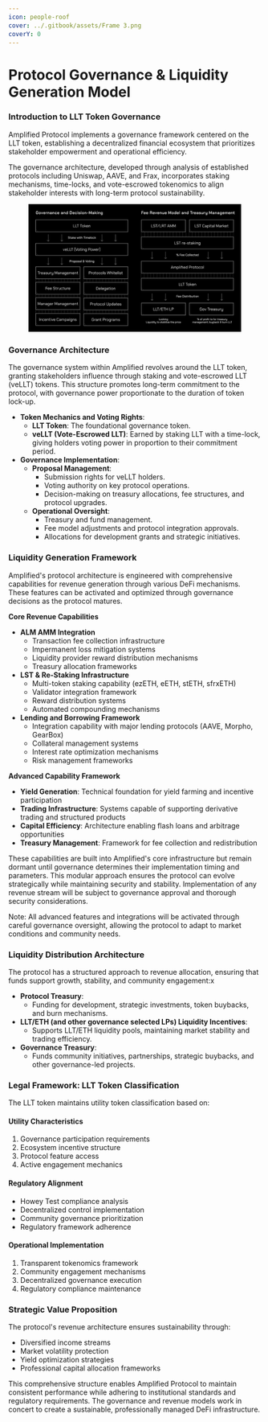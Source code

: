 ```yaml
---
icon: people-roof
cover: ../.gitbook/assets/Frame 3.png
coverY: 0
---
```


# Protocol Governance & Liquidity Generation Model

### Introduction to LLT Token Governance

Amplified Protocol implements a governance framework centered on the LLT token, establishing a decentralized financial ecosystem that prioritizes stakeholder empowerment and operational efficiency.&#x20;

The governance architecture, developed through analysis of established protocols including Uniswap, AAVE, and Frax, incorporates staking mechanisms, time-locks, and vote-escrowed tokenomics to align stakeholder interests with long-term protocol sustainability.

<figure><img src="../.gitbook/assets/gov-frame.png" alt=""><figcaption></figcaption></figure>

### **Governance Architecture**

The governance system within Amplified revolves around the LLT token, granting stakeholders influence through staking and vote-escrowed LLT (veLLT) tokens. This structure promotes long-term commitment to the protocol, with governance power proportionate to the duration of token lock-up.

* **Token Mechanics and Voting Rights**:
  * **LLT Token**: The foundational governance token.
  * **veLLT (Vote-Escrowed LLT)**: Earned by staking LLT with a time-lock, giving holders voting power in proportion to their commitment period.
* **Governance Implementation**:
  * **Proposal Management**:
    * Submission rights for veLLT holders.
    * Voting authority on key protocol operations.
    * Decision-making on treasury allocations, fee structures, and protocol upgrades.
  * **Operational Oversight**:
    * Treasury and fund management.
    * Fee model adjustments and protocol integration approvals.
    * Allocations for development grants and strategic initiatives.

### Liquidity Generation Framework

Amplified's protocol architecture is engineered with comprehensive capabilities for revenue generation through various DeFi mechanisms. These features can be activated and optimized through governance decisions as the protocol matures.

**Core Revenue Capabilities**

* **ALM AMM Integration**
  * Transaction fee collection infrastructure
  * Impermanent loss mitigation systems
  * Liquidity provider reward distribution mechanisms
  * Treasury allocation frameworks
* **LST & Re-Staking Infrastructure**
  * Multi-token staking capability (ezETH, eETH, stETH, sfrxETH)
  * Validator integration framework
  * Reward distribution systems
  * Automated compounding mechanisms
* **Lending and Borrowing Framework**
  * Integration capability with major lending protocols (AAVE, Morpho, GearBox)
  * Collateral management systems
  * Interest rate optimization mechanisms
  * Risk management frameworks

**Advanced Capability Framework**

* **Yield Generation**: Technical foundation for yield farming and incentive participation
* **Trading Infrastructure**: Systems capable of supporting derivative trading and structured products
* **Capital Efficiency**: Architecture enabling flash loans and arbitrage opportunities
* **Treasury Management**: Framework for fee collection and redistribution

These capabilities are built into Amplified's core infrastructure but remain dormant until governance determines their implementation timing and parameters. This modular approach ensures the protocol can evolve strategically while maintaining security and stability. Implementation of any revenue stream will be subject to governance approval and thorough security considerations.

Note: All advanced features and integrations will be activated through careful governance oversight, allowing the protocol to adapt to market conditions and community needs.

### **Liquidity Distribution Architecture**

The protocol has a structured approach to revenue allocation, ensuring that funds support growth, stability, and community engagement:x

* **Protocol Treasury**:
  * Funding for development, strategic investments, token buybacks, and burn mechanisms.
* **LLT/ETH (and other governance selected LPs) Liquidity Incentives**:
  * Supports LLT/ETH liquidity pools, maintaining market stability and trading efficiency.
* **Governance Treasury**:
  * Funds community initiatives, partnerships, strategic buybacks, and other governance-led projects.

### Legal Framework: LLT Token Classification

The LLT token maintains utility token classification based on:

#### Utility Characteristics

1. Governance participation requirements
2. Ecosystem incentive structure
3. Protocol feature access
4. Active engagement mechanics

#### Regulatory Alignment

* Howey Test compliance analysis
* Decentralized control implementation
* Community governance prioritization
* Regulatory framework adherence

#### Operational Implementation

1. Transparent tokenomics framework
2. Community engagement mechanisms
3. Decentralized governance execution
4. Regulatory compliance maintenance

### Strategic Value Proposition

The protocol's revenue architecture ensures sustainability through:

* Diversified income streams
* Market volatility protection
* Yield optimization strategies
* Professional capital allocation frameworks

This comprehensive structure enables Amplified Protocol to maintain consistent performance while adhering to institutional standards and regulatory requirements. The governance and revenue models work in concert to create a sustainable, professionally managed DeFi infrastructure.
